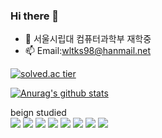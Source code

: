 ### Hi there 👋

<!--
**wltks98/wltks98** is a ✨ _special_ ✨ repository because its `README.md` (this file) appears on your GitHub profile.

Here are some ideas to get you started:

- 🔭 I’m currently working on ...
- 🌱 I’m currently learning ...
- 👯 I’m looking to collaborate on ...
- 🤔 I’m looking for help with ...
- 💬 Ask me about ...
- 📫 How to reach me: ...
- 😄 Pronouns: ...
- ⚡ Fun fact: ...
-->

- 🌱 서울시립대 컴퓨터과학부 재학중
- 📫 Email:wltks98@hanmail.net


[![solved.ac tier](http://mazassumnida.wtf/api/v2/generate_badge?boj=wltks98)](https://solved.ac/wltks98)

[![Anurag's github stats](https://github-readme-stats.vercel.app/api?username=wltks98&show_icons=true&theme=tokyonight)](https://github.com/wltks98/github-readme-stats)

beign studied </br>
<img src="https://img.shields.io/badge/C-00599C?style=flat-square&logo=C%2B%2B&logoColor=white"/></a>
<img src="https://img.shields.io/badge/JAVA-#007396?style=flat-square&logo=C%2B%2B&logoColor=white"/></a>
<img src="https://img.shields.io/badge/Python-00599C?style=flat-square&logo=C%2B%2B&logoColor=white"/></a>
<img src="https://img.shields.io/badge/JS-00599C?style=flat-square&logo=C%2B%2B&logoColor=white"/></a>
<img src="https://img.shields.io/badge/mysql-00599C?style=flat-square&logo=C%2B%2B&logoColor=white"/></a>
<img src="https://img.shields.io/badge/jsp-00599C?style=flat-square&logo=C%2B%2B&logoColor=white"/></a>
<img src="https://img.shields.io/badge/servlet-00599C?style=flat-square&logo=C%2B%2B&logoColor=white"/></a>
<img src="https://img.shields.io/badge/nodejs-00599C?style=flat-square&logo=C%2B%2B&logoColor=white"/></a>

